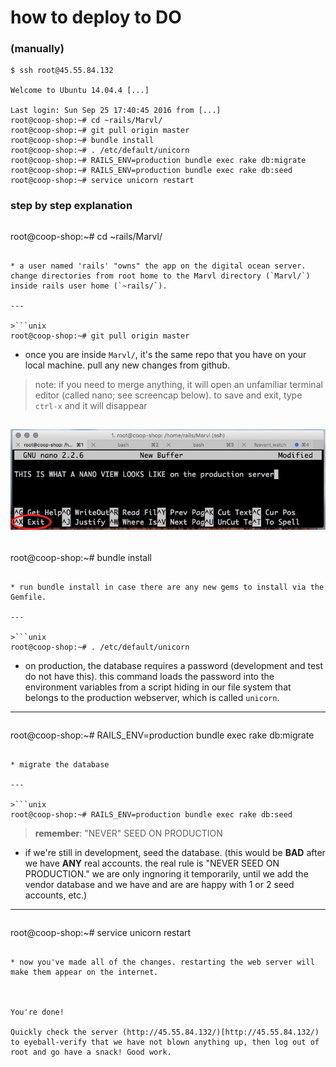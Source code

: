 # how to deploy to DO

### (manually)

```unix
$ ssh root@45.55.84.132

Welcome to Ubuntu 14.04.4 [...]

Last login: Sun Sep 25 17:40:45 2016 from [...]
root@coop-shop:~# cd ~rails/Marvl/
root@coop-shop:~# git pull origin master
root@coop-shop:~# bundle install
root@coop-shop:~# . /etc/default/unicorn
root@coop-shop:~# RAILS_ENV=production bundle exec rake db:migrate
root@coop-shop:~# RAILS_ENV=production bundle exec rake db:seed
root@coop-shop:~# service unicorn restart

```

### step by step explanation

>```unix
root@coop-shop:~# cd ~rails/Marvl/
```

* a user named 'rails' "owns" the app on the digital ocean server. change directories from root home to the Marvl directory (`Marvl/`) inside rails user home (`~rails/`).

---

>```unix
root@coop-shop:~# git pull origin master
```

* once you are inside `Marvl/`, it's the same repo that you have on your local machine. pull any new changes from github.

> note: if you need to merge anything, it will open an unfamiliar terminal editor (called nano; see screencap below). to save and exit, type `ctrl-x` and it will disappear

![](/md_assets/getoutofnano.jpg)
---

>```unix
root@coop-shop:~# bundle install
```

* run bundle install in case there are any new gems to install via the Gemfile.

---

>```unix
root@coop-shop:~# . /etc/default/unicorn
```

* on production, the database requires a password (development and test do not have this). this command loads the password into the environment variables from a script hiding in our file system that belongs to the production webserver, which is called `unicorn`.

---

>```unix
root@coop-shop:~# RAILS_ENV=production bundle exec rake db:migrate
```

* migrate the database

---

>```unix
root@coop-shop:~# RAILS_ENV=production bundle exec rake db:seed
```

> **remember**: "NEVER" SEED ON PRODUCTION

* if we're still in development, seed the database. (this would be **BAD** after we have **ANY** real accounts. the real rule is "NEVER SEED ON PRODUCTION." we are only ingnoring it temporarily, until we add the vendor database and we have and are are happy with 1 or 2 seed accounts, etc.)

---

>```unix
root@coop-shop:~# service unicorn restart
```

* now you've made all of the changes. restarting the web server will make them appear on the internet.



You're done! 

Quickly check the server (http://45.55.84.132/)[http://45.55.84.132/) to eyeball-verify that we have not blown anything up, then log out of root and go have a snack! Good work.
